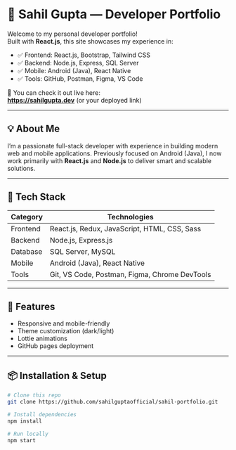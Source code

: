 # 🚀 Sahil Gupta — Developer Portfolio

Welcome to my personal developer portfolio!  
Built with **React.js**, this site showcases my experience in:

- ✅ Frontend: React.js, Bootstrap, Tailwind CSS  
- ✅ Backend: Node.js, Express, SQL Server  
- ✅ Mobile: Android (Java), React Native  
- ✅ Tools: GitHub, Postman, Figma, VS Code  

📍 You can check it out live here:  
**https://sahilgupta.dev** (or your deployed link)

---

## 💡 About Me

I’m a passionate full-stack developer with experience in building modern web and mobile applications. Previously focused on Android (Java), I now work primarily with **React.js** and **Node.js** to deliver smart and scalable solutions.

---

## 📁 Tech Stack

| Category        | Technologies                                    |
|----------------|-------------------------------------------------|
| Frontend        | React.js, Redux, JavaScript, HTML, CSS, Sass   |
| Backend         | Node.js, Express.js                            |
| Database        | SQL Server, MySQL                              |
| Mobile          | Android (Java), React Native                   |
| Tools           | Git, VS Code, Postman, Figma, Chrome DevTools  |

---

## 🚀 Features

- Responsive and mobile-friendly  
- Theme customization (dark/light)  
- Lottie animations  
- GitHub pages deployment

---

## 📦 Installation & Setup

```bash
# Clone this repo
git clone https://github.com/sahilguptaofficial/sahil-portfolio.git

# Install dependencies
npm install

# Run locally
npm start
